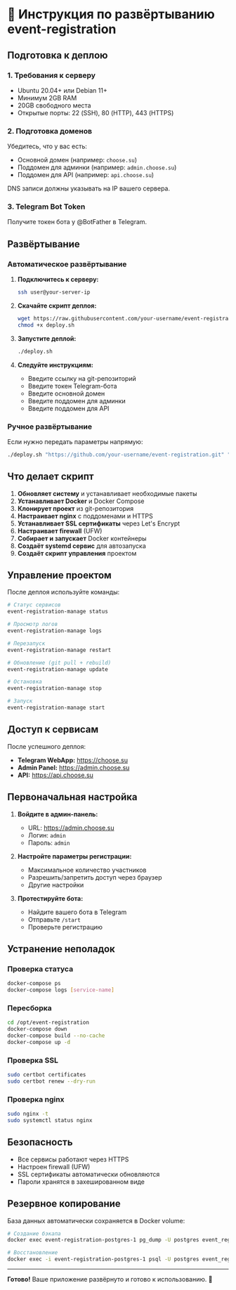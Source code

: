 # 🚀 Инструкция по развёртыванию event-registration

## Подготовка к деплою

### 1. Требования к серверу
- Ubuntu 20.04+ или Debian 11+
- Минимум 2GB RAM
- 20GB свободного места
- Открытые порты: 22 (SSH), 80 (HTTP), 443 (HTTPS)

### 2. Подготовка доменов
Убедитесь, что у вас есть:
- Основной домен (например: `choose.su`)
- Поддомен для админки (например: `admin.choose.su`)
- Поддомен для API (например: `api.choose.su`)

DNS записи должны указывать на IP вашего сервера.

### 3. Telegram Bot Token
Получите токен бота у @BotFather в Telegram.

## Развёртывание

### Автоматическое развёртывание

1. **Подключитесь к серверу:**
   ```bash
   ssh user@your-server-ip
   ```

2. **Скачайте скрипт деплоя:**
   ```bash
   wget https://raw.githubusercontent.com/your-username/event-registration/main/deploy.sh
   chmod +x deploy.sh
   ```

3. **Запустите деплой:**
   ```bash
   ./deploy.sh
   ```

4. **Следуйте инструкциям:**
   - Введите ссылку на git-репозиторий
   - Введите токен Telegram-бота
   - Введите основной домен
   - Введите поддомен для админки
   - Введите поддомен для API

### Ручное развёртывание

Если нужно передать параметры напрямую:
```bash
./deploy.sh "https://github.com/your-username/event-registration.git" "YOUR_BOT_TOKEN" "choose.su" "admin.choose.su" "api.choose.su"
```

## Что делает скрипт

1. **Обновляет систему** и устанавливает необходимые пакеты
2. **Устанавливает Docker** и Docker Compose
3. **Клонирует проект** из git-репозитория
4. **Настраивает nginx** с поддоменами и HTTPS
5. **Устанавливает SSL сертификаты** через Let's Encrypt
6. **Настраивает firewall** (UFW)
7. **Собирает и запускает** Docker контейнеры
8. **Создаёт systemd сервис** для автозапуска
9. **Создаёт скрипт управления** проектом

## Управление проектом

После деплоя используйте команды:

```bash
# Статус сервисов
event-registration-manage status

# Просмотр логов
event-registration-manage logs

# Перезапуск
event-registration-manage restart

# Обновление (git pull + rebuild)
event-registration-manage update

# Остановка
event-registration-manage stop

# Запуск
event-registration-manage start
```

## Доступ к сервисам

После успешного деплоя:

- **Telegram WebApp:** https://choose.su
- **Admin Panel:** https://admin.choose.su
- **API:** https://api.choose.su

## Первоначальная настройка

1. **Войдите в админ-панель:**
   - URL: https://admin.choose.su
   - Логин: `admin`
   - Пароль: `admin`

2. **Настройте параметры регистрации:**
   - Максимальное количество участников
   - Разрешить/запретить доступ через браузер
   - Другие настройки

3. **Протестируйте бота:**
   - Найдите вашего бота в Telegram
   - Отправьте `/start`
   - Проверьте регистрацию

## Устранение неполадок

### Проверка статуса
```bash
docker-compose ps
docker-compose logs [service-name]
```

### Пересборка
```bash
cd /opt/event-registration
docker-compose down
docker-compose build --no-cache
docker-compose up -d
```

### Проверка SSL
```bash
sudo certbot certificates
sudo certbot renew --dry-run
```

### Проверка nginx
```bash
sudo nginx -t
sudo systemctl status nginx
```

## Безопасность

- Все сервисы работают через HTTPS
- Настроен firewall (UFW)
- SSL сертификаты автоматически обновляются
- Пароли хранятся в захешированном виде

## Резервное копирование

База данных автоматически сохраняется в Docker volume:
```bash
# Создание бэкапа
docker exec event-registration-postgres-1 pg_dump -U postgres event_registration > backup.sql

# Восстановление
docker exec -i event-registration-postgres-1 psql -U postgres event_registration < backup.sql
```

---

**Готово!** Ваше приложение развёрнуто и готово к использованию. 🎉 